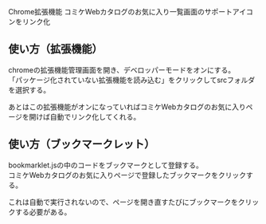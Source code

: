 Chrome拡張機能
コミケWebカタログのお気に入り一覧画面のサポートアイコンをリンク化

## 使い方（拡張機能）
chromeの拡張機能管理画面を開き、デベロッパーモードをオンにする。  
「パッケージ化されていない拡張機能を読み込む」をクリックしてsrcフォルダを選択する。  

あとはこの拡張機能がオンになっていればコミケWebカタログのお気に入りページを開けば自動でリンク化してくれる。  

## 使い方（ブックマークレット）
bookmarklet.jsの中のコードをブックマークとして登録する。  
コミケWebカタログのお気に入りページで登録したブックマークをクリックする。  

これは自動で実行されないので、ページを開き直すたびにブックマークをクリックする必要がある。  
